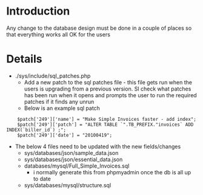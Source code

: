 # Introduction #

Any change to the database design must be done in a couple of places so that everything works all OK for the users


# Details #

  * ./sys/include/sql\_patches.php
    * Add a new patch to the sql patches file - this file gets run when the users is upgrading from a previous version. SI check what patches has been run when it opens and prompts the user to run the required patches if it finds any unrun
    * Below is an example sql patch
```
    $patch['249']['name'] = "Make Simple Invoices faster - add index";
    $patch['249']['patch'] = "ALTER TABLE `".TB_PREFIX."invoices` ADD INDEX(`biller_id`) ;";
    $patch['249']['date'] = "20100419";   

```
  * The below 4 files need to be updated with the new fields/changes
    * sys/databases/json/sample\_data.json
    * sys/databases/json/essential\_data.json
    * databases/mysql/Full\_Simple\_Invoices.sql
      * i normally generate this from phpmyadmin once the db is all up to date
    * sys/databases/mysql/structure.sql